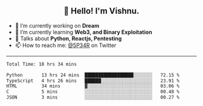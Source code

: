 <h2 align="center">👋 Hello! I'm Vishnu.</h2>


- 🔭 I’m currently working on **Dream**
- 🌱 I’m currently learning **Web3, and Binary Exploitation**
- 💬 Talks about **Python, Reactjs, Pentesting**
- 📫 How to reach me: [@5P34R](https://twitter.com/Vishnu27302693) on Twitter

---
<!--START_SECTION:waka-->

```txt
Total Time: 18 hrs 34 mins

Python       13 hrs 24 mins  ██████████████████░░░░░░░   72.15 %
TypeScript   4 hrs 26 mins   ██████░░░░░░░░░░░░░░░░░░░   23.91 %
HTML         34 mins         ▓░░░░░░░░░░░░░░░░░░░░░░░░   03.06 %
C            5 mins          ░░░░░░░░░░░░░░░░░░░░░░░░░   00.48 %
JSON         3 mins          ░░░░░░░░░░░░░░░░░░░░░░░░░   00.27 %
```

<!--END_SECTION:waka-->
